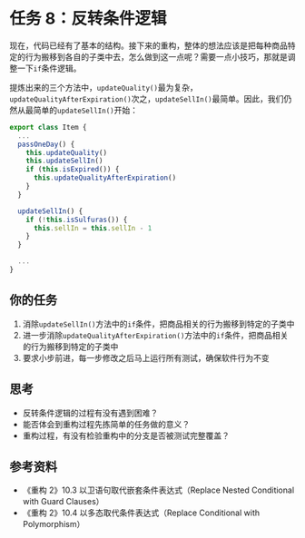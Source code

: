 # 任务 8：反转条件逻辑

现在，代码已经有了基本的结构。接下来的重构，整体的想法应该是把每种商品特定的行为搬移到各自的子类中去，怎么做到这一点呢？需要一点小技巧，那就是调整一下`if`条件逻辑。

提炼出来的三个方法中，`updateQuality()`最为复杂，`updateQualityAfterExpiration()`次之，`updateSellIn()`最简单。因此，我们仍然从最简单的`updateSellIn()`开始：

```javascript
export class Item {
  ...
  passOneDay() {
    this.updateQuality()
    this.updateSellIn()
    if (this.isExpired()) {
      this.updateQualityAfterExpiration()
    }
  }

  updateSellIn() {
    if (!this.isSulfuras()) {
      this.sellIn = this.sellIn - 1
    }
  }

  ...
}
```

## 你的任务

1. 消除`updateSellIn()`方法中的`if`条件，把商品相关的行为搬移到特定的子类中
2. 进一步消除`updateQualityAfterExpiration()`方法中的`if`条件，把商品相关的行为搬移到特定的子类中
3. 要求小步前进，每一步修改之后马上运行所有测试，确保软件行为不变

## 思考

- 反转条件逻辑的过程有没有遇到困难？
- 能否体会到重构过程先拣简单的任务做的意义？
- 重构过程，有没有检验重构中的分支是否被测试完整覆盖？

## 参考资料

- 《重构 2》10.3 以卫语句取代嵌套条件表达式（Replace Nested Conditional with Guard Clauses）
- 《重构 2》10.4 以多态取代条件表达式（Replace Conditional with Polymorphism）
